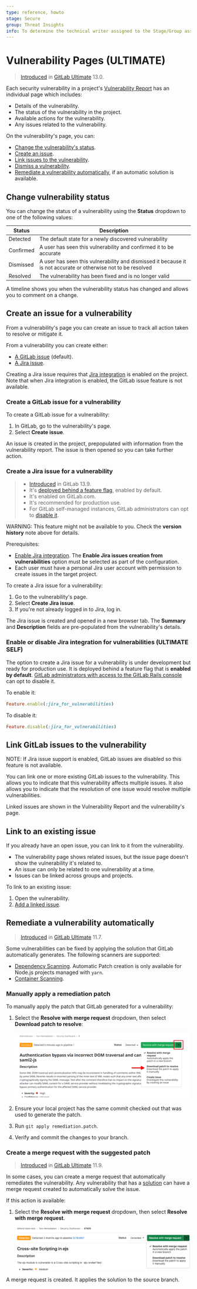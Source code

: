 ```yaml
---
type: reference, howto
stage: Secure
group: Threat Insights
info: To determine the technical writer assigned to the Stage/Group associated with this page, see https://about.gitlab.com/handbook/engineering/ux/technical-writing/#assignments
---
```


# Vulnerability Pages **(ULTIMATE)**

> [Introduced](https://gitlab.com/gitlab-org/gitlab/-/issues/13561) in [GitLab Ultimate](https://about.gitlab.com/pricing/) 13.0.

Each security vulnerability in a project's [Vulnerability Report](../vulnerability_report/index.md) has an individual page which includes:

- Details of the vulnerability.
- The status of the vulnerability in the project.
- Available actions for the vulnerability.
- Any issues related to the vulnerability.

On the vulnerability's page, you can:

- [Change the vulnerability's status](#change-vulnerability-status).
- [Create an issue](#create-an-issue-for-a-vulnerability).
- [Link issues to the vulnerability](#link-gitlab-issues-to-the-vulnerability).
- [Dismiss a vulnerability](#dismiss-a-vulnerability).
- [Remediate a vulnerability automatically](#automatically-remediate-the-vulnerability), if an
  automatic solution is available.

## Change vulnerability status

You can change the status of a vulnerability using the **Status** dropdown to one of
the following values:

| Status    | Description                                                                                                    |
|-----------|----------------------------------------------------------------------------------------------------------------|
| Detected  | The default state for a newly discovered vulnerability                                                         |
| Confirmed | A user has seen this vulnerability and confirmed it to be accurate                                             |
| Dismissed | A user has seen this vulnerability and dismissed it because it is not accurate or otherwise not to be resolved |
| Resolved  | The vulnerability has been fixed and is no longer valid                                                        |

A timeline shows you when the vulnerability status has changed
and allows you to comment on a change.

## Create an issue for a vulnerability

From a vulnerability's page you can create an issue to track all action taken to resolve or
mitigate it.

From a vulnerability you can create either:

- [A GitLab issue](#create-a-gitlab-issue-for-a-vulnerability) (default).
- [A Jira issue](#create-a-jira-issue-for-a-vulnerability).

Creating a Jira issue requires that
[Jira integration](../../project/integrations/jira_integrations.md) is enabled on the project. Note
that when Jira integration is enabled, the GitLab issue feature is not available.

### Create a GitLab issue for a vulnerability

To create a GitLab issue for a vulnerability:

1. In GitLab, go to the vulnerability's page.
1. Select **Create issue**.

An issue is created in the project, prepopulated with information from the vulnerability report.
The issue is then opened so you can take further action.

### Create a Jira issue for a vulnerability

> - [Introduced](https://gitlab.com/groups/gitlab-org/-/epics/4677) in GitLab 13.9.
> - It's [deployed behind a feature flag](../../../user/feature_flags.md), enabled by default.
> - It's enabled on GitLab.com.
> - It's recommended for production use.
> - For GitLab self-managed instances, GitLab administrators can opt to
>   [disable it](#enable-or-disable-jira-integration-for-vulnerabilities).

WARNING:
This feature might not be available to you. Check the **version history** note above for details.

Prerequisites:

- [Enable Jira integration](../../project/integrations/jira.md).
  The **Enable Jira issues creation from vulnerabilities** option must be selected as part of the configuration.
- Each user must have a personal Jira user account with permission to create issues in the target project.

To create a Jira issue for a vulnerability:

1. Go to the vulnerability's page.
1. Select **Create Jira issue**.
1. If you're not already logged in to Jira, log in.

The Jira issue is created and opened in a new browser tab. The **Summary** and **Description**
fields are pre-populated from the vulnerability's details.

### Enable or disable Jira integration for vulnerabilities **(ULTIMATE SELF)**

The option to create a Jira issue for a vulnerability is under development but ready for production
use. It is deployed behind a feature flag that is **enabled by default**.
[GitLab administrators with access to the GitLab Rails console](../../../administration/feature_flags.md)
can opt to disable it.

To enable it:

```ruby
Feature.enable(:jira_for_vulnerabilities)
```

To disable it:

```ruby
Feature.disable(:jira_for_vulnerabilities)
```

## Link GitLab issues to the vulnerability

NOTE:
If Jira issue support is enabled, GitLab issues are disabled so this feature is not available.

You can link one or more existing GitLab issues to the vulnerability. This allows you to
indicate that this vulnerability affects multiple issues. It also allows you to indicate
that the resolution of one issue would resolve multiple vulnerabilities.

Linked issues are shown in the Vulnerability Report and the vulnerability's page.

## Link to an existing issue

If you already have an open issue, you can link to it from the vulnerability.

- The vulnerability page shows related issues, but the issue page doesn't show the vulnerability it's related to.
- An issue can only be related to one vulnerability at a time.
- Issues can be linked across groups and projects.

To link to an existing issue:

1. Open the vulnerability.
1. [Add a linked issue](../project/issues/related_issues.md).

## Remediate a vulnerability automatically

> [Introduced](https://gitlab.com/gitlab-org/gitlab/-/issues/5656) in [GitLab Ultimate](https://about.gitlab.com/pricing/) 11.7.

Some vulnerabilities can be fixed by applying the solution that GitLab automatically generates.
The following scanners are supported:

- [Dependency Scanning](dependency_scanning/index.md).
  Automatic Patch creation is only available for Node.js projects managed with
  `yarn`.
- [Container Scanning](container_scanning/index.md).

### Manually apply a remediation patch

To manually apply the patch that GitLab generated for a vulnerability:

1. Select the **Resolve with merge request** dropdown, then select **Download patch to resolve**:

   ![Resolve with Merge Request button dropdown](img/vulnerability_page_merge_request_button_dropdown_v13_1.png)

1. Ensure your local project has the same commit checked out that was used to generate the patch.
1. Run `git apply remediation.patch`.
1. Verify and commit the changes to your branch.

### Create a merge request with the suggested patch

> [Introduced](https://gitlab.com/gitlab-org/gitlab/-/issues/9224) in [GitLab Ultimate](https://about.gitlab.com/pricing/) 11.9.

In some cases, you can create a merge request that automatically remediates the
vulnerability. Any vulnerability that has a
[solution](#apply-an-automatic-remediation-for-a-vulnerability) can have a merge
request created to automatically solve the issue.

If this action is available:

1. Select the **Resolve with merge request** dropdown, then select **Resolve with merge request**.

   ![Create merge request from vulnerability](img/create_mr_from_vulnerability_v13_4.png)

A merge request is created. It applies the solution to the source branch.
